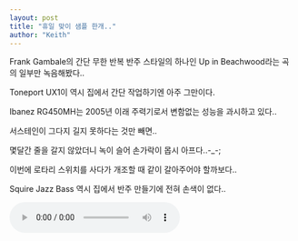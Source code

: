 ```yaml
---
layout: post
title: "휴일 맞이 샘플 한개.."
author: "Keith"
---
```


Frank Gambale의 간단 무한 반복 반주 스타일의 하나인 Up in Beachwood라는 곡의 일부만 녹음해봤다..

Toneport UX1이 역시 집에서 간단 작업하기엔 아주 그만이다.

Ibanez RG450MH는 2005년 이래 주력기로서 변함없는 성능을 과시하고 있다..

서스테인이 그다지 길지 못하다는 것만 빼면..

몇달간 줄을 갈지 않았더니 녹이 슬어 손가락이 몹시 아프다..-_-;

이번에 로타리 스위치를 사다가 개조할 때 같이 갈아주어야 할까보다..

Squire Jazz Bass 역시 집에서 반주 만들기에 전혀 손색이 없다..


<audio src="/assets/images/ca78bbcc92377eaac94753fbc47b880d.mp3" controls preload></audio>



